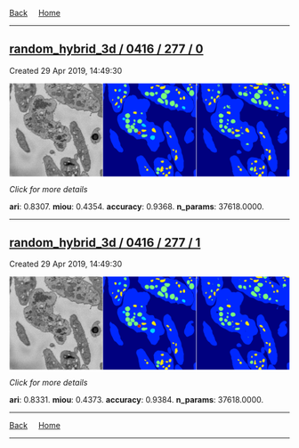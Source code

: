 
[Back](..)&nbsp;&nbsp;&nbsp;&nbsp;&nbsp;[Home](https://leapmanlab.github.io/snapshots)

---

<div class="summary"><a href="0"><h2>random_hybrid_3d / 0416 / 277 / 0</h2></a><p>Created 29 Apr 2019, 14:49:30
</p><a href="0"><img src="0/media/summary.png" align="center"></a><p>
<i>Click for more details</i>
</p></div>

**ari**: 0.8307. **miou**: 0.4354. **accuracy**: 0.9368. **n_params**: 37618.0000. 

---

<div class="summary"><a href="1"><h2>random_hybrid_3d / 0416 / 277 / 1</h2></a><p>Created 29 Apr 2019, 14:49:30
</p><a href="1"><img src="1/media/summary.png" align="center"></a><p>
<i>Click for more details</i>
</p></div>

**ari**: 0.8331. **miou**: 0.4373. **accuracy**: 0.9384. **n_params**: 37618.0000. 

---

[Back](..)&nbsp;&nbsp;&nbsp;&nbsp;&nbsp;[Home](https://leapmanlab.github.io/snapshots)

---